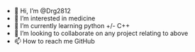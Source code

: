 - 👋 Hi, I’m @Drg2812
- 👀 I’m interested in medicine
- 🌱 I’m currently learning python +/- C++
- 💞️ I’m looking to collaborate on any project relating to above
- 📫 How to reach me GitHub

<!---
Drg2812/Drg2812 is a ✨ special ✨ repository because its `README.md` (this file) appears on your GitHub profile.
You can click the Preview link to take a look at your changes.
--->
